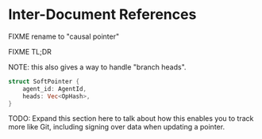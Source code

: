 # Inter-Document References

FIXME rename to "causal pointer"

FIXME TL;DR

NOTE: this also gives a way to handle "branch heads".

```rust
struct SoftPointer {
    agent_id: AgentId,
    heads: Vec<OpHash>,
}
```

TODO: Expand this section here to talk about how this enables you to track more like Git, including signing over data when updating a pointer.
